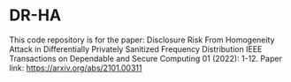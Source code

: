 # DR-HA

This code repository is for the paper: 
Disclosure Risk From Homogeneity Attack in Differentially Privately Sanitized Frequency Distribution
IEEE Transactions on Dependable and Secure Computing 01 (2022): 1-12.
Paper link: https://arxiv.org/abs/2101.00311
